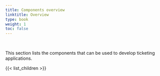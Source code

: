 ```yaml
---
title: Components overview
linktitle: Overview
type: book
weight: 1
toc: false
---
```


<br>

This section lists the components that can be used to develop ticketing applications.

{{< list_children >}}